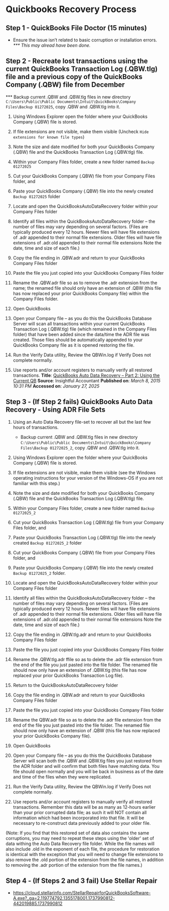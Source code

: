 # Quickbooks Recovery Process

## Step 1 - QuickBooks File Doctor (15 minutes)

* Ensure the issue isn’t related to basic corruption or installation errors. <br><i>*** This may alread have been done.</i></br>

## Step 2 - Recreate lost transactions using the current QuickBooks Transaction Log (.QBW.tlg) file and a previous copy of the QuickBooks Company (.QBW) file from December

*** Backup current .QBW and .QBW.tlg files in new directory `C:\Users\Public\Public Documents\Intuit\QuickBooks\Company Files\Backup 01272025`, copy .QBW and .QBW.tlg into it.

1) Using Windows Explorer open the folder where your QuickBooks Company (.QBW) file is stored.
<!-- ![Local Image](image1.png "Image 1") -->

2) If file extensions are not visible, make them visible (Uncheck `Hide extensions for known file types`)

3) Note the size and date modified for both your QuickBooks Company (.QBW) file and the QuickBooks Transaction Log (.QBW.tlg) file.

4) Within your Company Files folder, create a new folder named `Backup 01272025`

5) Cut your QuickBooks Company (.QBW) file from your Company Files folder, and

6) Paste your QuickBooks Company (.QBW) file into the newly created `Backup 01272025` folder

7) Locate and open the QuickBooksAutoDataRecovery folder within your Company Files folder

8) Identify all files within the QuickBooksAutoDataRecovery folder – the number of files may vary depending on several factors. (Files are typically produced every 12 hours. Newer files will have file extensions of .adr appended to their normal file extensions.  Older files will have file extensions of .adr.old appended to their normal file extensions  Note the date, time and size of each file.)
<!-- ![Local Image](image2.png "Image 2") -->

9) Copy the file ending in .QBW.adr and return to your QuickBooks Company Files folder

10) Paste the file you just copied into your QuickBooks Company Files folder

11) Rename the .QBW.adr file so as to remove the .adr extension from the name; the renamed file should only have an extension of .QBW (this file has now replaced your prior QuickBooks Company file) within the Company Files folder.
<!-- ![Local Image](image3.png "Image 3") -->
12) Open QuickBooks

13) Open your Company file – as you do this the QuickBooks Database Server will scan all transactions within your current QuickBooks Transaction Log (.QBW.tlg) file (which remained in the Company Files folder) that have been added since the data/time the ADR file was created. Those files should be automatically appended to your QuickBooks Company file as it is opened restoring the file.

14) Run the Verify Data utility, Review the QBWin.log if Verify Does not complete normally.

15) Use reports and/or account registers to manually verify all restored transactions.
**Title**: [QuickBooks Auto Data Recovery – Part 2: Using the Current QB](https://insightfulaccountant.com/accounting-tech/general-ledger/quickbooks-auto-data-recovery-%E2%80%93-part-2%3A-using-the-current-qb/)
**Source**: Insightful Accountant
**Published on**: *March 8, 2015 10:31 PM*
**Accessed on**: *January 27, 2025*

## Step 3 - (If Step 2 fails) QuickBooks Auto Data Recovery - Using ADR File Sets
1) Using an Auto Data Recovery file-set to recover all but the last few hours of transactions.
    * Backup current .QBW and .QBW.tlg files in new directory `C:\Users\Public\Public Documents\Intuit\QuickBooks\Company Files\Backup 01272025_2`, copy .QBW and .QBW.tlg into it.
1) Using Windows Explorer open the folder where your QuickBooks Company (.QBW) file is stored.

2) If file extensions are not visible, make them visible (see the Windows operating instructions for your version of the Windows-OS if you are not familiar with this step.)

3) Note the size and date modified for both your QuickBooks Company (.QBW) file and the QuickBooks Transaction Log (.QBW.tlg) file.

4) Within your Company Files folder, create a new folder named `Backup 01272025_2`

5) Cut your QuickBooks Transaction Log (.QBW.tlg) file from your Company Files folder, and

6) Paste your QuickBooks Transaction Log (.QBW.tlg) file into the newly created `Backup 01272025_2` folder

7) Cut your QuickBooks Company (.QBW) file from your Company Files folder, and

8) Paste your QuickBooks Company (.QBW) file into the newly created `Backup 01272025_2` folder.

9) Locate and open the QuickBooksAutoDataRecovery folder within your Company Files folder

10) Identify all files within the QuickBooksAutoDataRecovery folder – the number of files may vary depending on several factors. (Files are typically produced every 12 hours. Newer files will have file extensions of .adr appended to their normal file extensions.  Older files will have file extensions of .adr.old appended to their normal file extensions  Note the date, time and size of each file.)

11) Copy the file ending in .QBW.tlg.adr and return to your QuickBooks Company Files folder

12) Paste the file you just copied into your QuickBooks Company Files folder

13) Rename the .QBW.tlg.adr ffile so as to delete the .adr file extension from the end of the file you just pasted into the file folder. The renamed file should now only have an extension of .QBW.tlg (this file has now replaced your prior QuickBooks Transaction Log file).

13) Return to the QuickBooksAutoDataRecovery folder

14) Copy the file ending in .QBW.adr and return to your QuickBooks Company Files folder

15) Paste the file you just copied into your QuickBooks Company Files folder

16) Rename the QBW.adr file so as to delete the .adr file extension from the end of the file you just pasted into the file folder. The renamed file should now only have an extension of .QBW (this file has now replaced your prior QuickBooks Company file).

17) Open QuickBooks

18) Open your Company file – as you do this the QuickBooks Database Server will scan both the .QBW and .QBW.tlg files you just restored from the ADR folder and will confirm that both files have matching data. You file should open normally and you will be back in business as of the date and time of the files when they were replicated.

19) Run the Verify Data utility, Review the QBWin.log if Verify Does not complete normally.

20) Use reports and/or account registers to manually verify all restored transactions. Remember this data will be as many as 12-hours earlier than your prior corrupted data file; as such it will NOT contain all information which had been incorporated into that file.  It will be necessary to re-construct data previously added to your older file.

(Note: If you find that this restored set of data also contains the same corruptions, you may need to repeat these steps using the 'older' set of data withing the Auto Data Recovery file folder.  While the file names will also include .old in the exponent of each file, the procedure for restoration is identical with the exception that you will need to change file extensions to also remove the .old portion of the extension from the file names, in addition to removing the .adr portion of the extension from the file names.)

## Step 4 - (If Steps 2 and 3 fail) Use Stellar Repair
* https://cloud.stellarinfo.com/StellarRepairforQuickBooksSoftware-A.exe?_ga=2.119774792.1355178001.1737990812-442019885.1737990812
